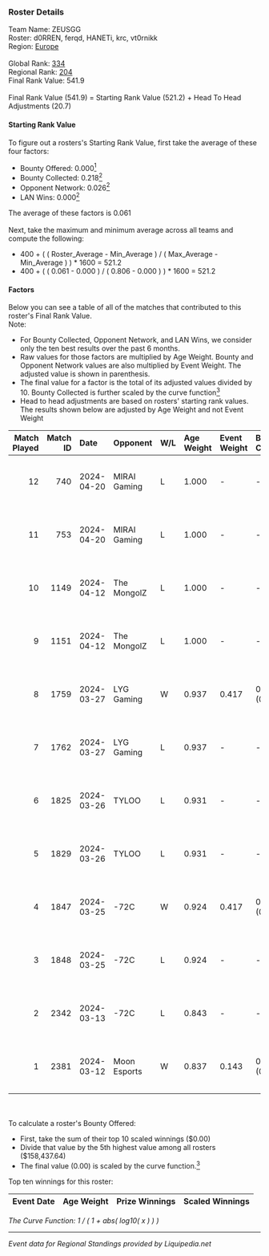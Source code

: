 ### Roster Details<br />
Team Name: ZEUSGG<br />
Roster: d0RREN, ferqd, HANETi, krc, vt0rnikk<br />
Region: [Europe]( ../standings_europe.md)<br />
<br />
Global Rank: [334](../standings_global.md)<br />
Regional Rank: [204]( ../standings_europe.md)<br />
Final Rank Value:  541.9<br />
<br />
Final Rank Value (541.9) = Starting Rank Value (521.2) + Head To Head Adjustments (20.7)<br />

#### Starting Rank Value<br />
To figure out a rosters's Starting Rank Value, first take the average of these four factors:<br />
- Bounty Offered: 0.000[<sup>1</sup>](#table2)
- Bounty Collected: 0.218[<sup>2</sup>](#table1)
- Opponent Network: 0.026[<sup>2</sup>](#table1)
- LAN Wins: 0.000[<sup>2</sup>](#table1)

The average of these factors is 0.061<br />
<br />
Next, take the maximum and minimum average across all teams and compute the following:<br />
- 400 + ( ( Roster_Average - Min_Average ) / ( Max_Average - Min_Average ) ) * 1600 = 521.2
- 400 + ( ( 0.061 - 0.000 ) / ( 0.806 - 0.000 ) ) * 1600 = 521.2


#### Factors<br />
Below you can see a table of all of the matches that contributed to this roster's Final Rank Value.<br />
Note:<br />

- For Bounty Collected, Opponent Network, and LAN Wins, we consider only the ten best results over the past 6 months.
- Raw values for those factors are multiplied by Age Weight. Bounty and Opponent Network values are also multiplied by Event Weight. The adjusted value is shown in parenthesis.
- The final value for a factor is the total of its adjusted values divided by 10. Bounty Collected is further scaled by the curve function[<sup>3</sup>](#curveFunction)
- Head to head adjustments are based on rosters' starting rank values. The results shown below are adjusted by Age Weight and not Event Weight
<span id="table1"></span><br />


| Match Played | Match ID | Date       | Opponent     | W/L | Age Weight | Event Weight | Bounty Collected | Opponent Network | LAN Wins      | H2H Adj. | Roster                               |
| -: | -: | :- | :- | :- | :- | :- | :- | :- | :- | -: | :- |
|           12 |      740 | 2024-04-20 | MIRAI Gaming | L   | 1.000      | -            | -                | -                | -             |    -8.22 | d0RREN, ferqd, HANETi, krc, vt0rnikk |
|           11 |      753 | 2024-04-20 | MIRAI Gaming | L   | 1.000      | -            | -                | -                | -             |    -8.82 | d0RREN, ferqd, HANETi, krc, vt0rnikk |
|           10 |     1149 | 2024-04-12 | The MongolZ  | L   | 1.000      | -            | -                | -                | -             |    -0.12 | d0RREN, ferqd, HANETi, krc, vt0rnikk |
|            9 |     1151 | 2024-04-12 | The MongolZ  | L   | 1.000      | -            | -                | -                | -             |    -0.12 | d0RREN, ferqd, HANETi, krc, vt0rnikk |
|            8 |     1759 | 2024-03-27 | LYG Gaming   | W   | 0.937      | 0.417        | 0.004 (0.002)    | 0.380 (0.149)    | false (0.000) |    23.76 | d0RREN, ferqd, HANETi, krc, vt0rnikk |
|            7 |     1762 | 2024-03-27 | LYG Gaming   | L   | 0.937      | -            | -                | -                | -             |    -5.37 | d0RREN, ferqd, HANETi, krc, vt0rnikk |
|            6 |     1825 | 2024-03-26 | TYLOO        | L   | 0.931      | -            | -                | -                | -             |    -1.77 | d0RREN, ferqd, HANETi, krc, vt0rnikk |
|            5 |     1829 | 2024-03-26 | TYLOO        | L   | 0.931      | -            | -                | -                | -             |    -1.80 | d0RREN, ferqd, HANETi, krc, vt0rnikk |
|            4 |     1847 | 2024-03-25 | -72C         | W   | 0.924      | 0.417        | 0.003 (0.001)    | 0.300 (0.116)    | false (0.000) |    24.24 | d0RREN, ferqd, HANETi, krc, vt0rnikk |
|            3 |     1848 | 2024-03-25 | -72C         | L   | 0.924      | -            | -                | -                | -             |    -4.50 | d0RREN, ferqd, HANETi, krc, vt0rnikk |
|            2 |     2342 | 2024-03-13 | -72C         | L   | 0.843      | -            | -                | -                | -             |    -4.49 | d0RREN, ferqd, HANETi, krc, vt0rnikk |
|            1 |     2381 | 2024-03-12 | Moon Esports | W   | 0.837      | 0.143        | 0.000 (0.000)    | 0.000 (0.000)    | false (0.000) |     7.90 | d0RREN, ferqd, HANETi, krc, vt0rnikk |

<br />
<span id="table2"></span><br />
To calculate a roster's Bounty Offered:<br />

- First, take the sum of their top 10 scaled winnings ($0.00)
- Divide that value by the 5th highest value among all rosters ($158,437.64)
- The final value (0.00) is scaled by the curve function.[<sup>3</sup>](#curveFunction)

Top ten winnings for this roster:<br />

| Event Date | Age Weight | Prize Winnings | Scaled Winnings |
| :- | -: | :- | :- |


<span id="curveFunction"></span>_The Curve Function: 1 / ( 1 + abs( log10( x ) ) )_<br />

---
_Event data for Regional Standings provided by Liquipedia.net_<br />
